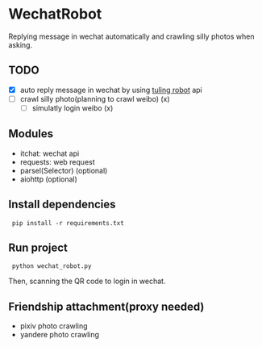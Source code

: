 # WechatRobot
 Replying message in wechat automatically and crawling silly photos when asking.

## TODO
 - [x] auto reply message in wechat by using [tuling robot]('http://www.tuling123.com/') api
 - [ ] crawl silly photo(planning to crawl weibo) (x)
   - [ ] simulatly login weibo (x)

## Modules
 - itchat: wechat api
 - requests: web request
 - parsel(Selector) (optional)
 - aiohttp (optional)

## Install dependencies
```
 pip install -r requirements.txt
```

## Run project 
```
 python wechat_robot.py
```
 Then, scanning the QR code to login in wechat.

## Friendship attachment(proxy needed)
 - pixiv photo crawling 
 - yandere photo crawling 